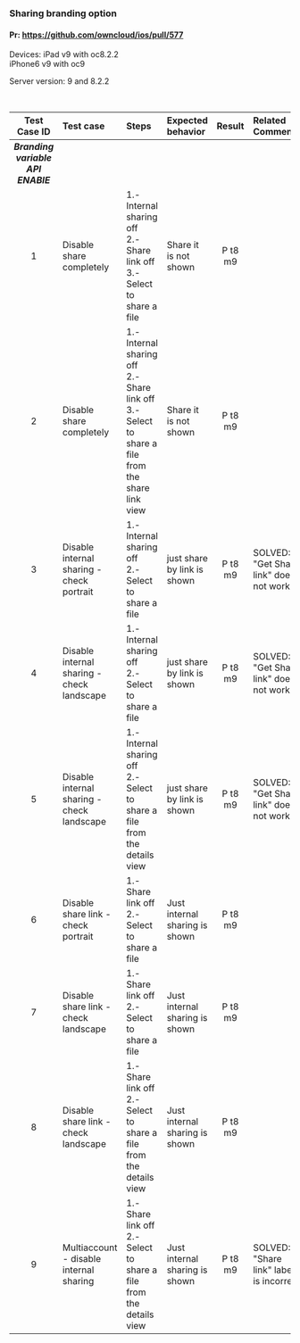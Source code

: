 ### Sharing branding option

#### Pr: https://github.com/owncloud/ios/pull/577

Devices: iPad v9 with oc8.2.2 <br>
         iPhone6 v9 with oc9


Server version: 9 and 8.2.2

<br>
 
Test Case ID | Test case     | Steps   | Expected behavior | Result | Related Comments
|:----:|:------------- |:-------------------|:-------------|:-------------:|:----------
***Branding variable API ENABlE***|
1|Disable share completely| 1.- Internal sharing off <br> 2.- Share link off <br> 3.-Select to share a file| Share it is not shown | P t8 m9
2 |Disable share completely| 1.- Internal sharing off <br> 2.- Share link off <br> 3.-Select to share a file from the share link view| Share it is not shown | P t8 m9
3 |Disable internal sharing - check portrait| 1.- Internal sharing off <br> 2.- Select to share a file | just share by link is shown | P t8 m9 | SOLVED: "Get Share link" does not work
4 |Disable internal sharing - check landscape| 1.- Internal sharing off <br> 2.- Select to share a file | just share by link is shown | P t8 m9 | SOLVED: "Get Share link" does not work
5 |Disable internal sharing - check landscape| 1.- Internal sharing off <br> 2.- Select to share a file from the details view| just share by link is shown | P t8 m9 | SOLVED: "Get Share link" does not work
6 |Disable share link - check portrait| 1.- Share link off <br> 2.- Select to share a file | Just internal sharing is shown | P t8 m9
7 |Disable share link - check landscape| 1.- Share link off <br> 2.- Select to share a file | Just internal sharing is shown | P t8 m9
8 |Disable share link - check landscape| 1.- Share link off <br> 2.- Select to share a file from the details view | Just internal sharing is shown | P t8 m9
9 |Multiaccount - disable internal sharing| 1.- Share link off <br> 2.- Select to share a file from the details view | Just internal sharing is shown | P t8 m9 | SOLVED: "Share link" label is incorrect





